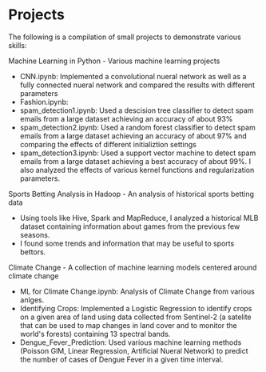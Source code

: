 # Projects

The following is a compilation of small projects to demonstrate various skills:

Machine Learning in Python - Various machine learning projects 
* CNN.ipynb: Implemented a convolutional nueral network as well as a fully connected nueral network and compared the results with different parameters
* Fashion.ipynb: 
* spam_detection1.ipynb: Used a descision tree classifier to detect spam emails from a large dataset achieving an accuracy of about 93%
* spam_detection2.ipynb: Used a random forest classifier to detect spam emails from a large dataset achieving an accuracy of about 97% and comparing the effects of different initializtion settings
* spam_detection3.ipynb: Used a support vector machine to detect spam emails from a large dataset achieving a best accuracy of about 99%. I also analyzed the effects of various kernel functions and regularization parameters.   

Sports Betting Analysis in Hadoop - An analysis of historical sports betting data
* Using tools like Hive, Spark and MapReduce, I analyzed a historical MLB dataset containing information about games from the previous few seasons.
* I found some trends and information that may be useful to sports bettors.   

Climate Change - A collection of machine learning models centered around climate change 
* ML for Climate Change.ipynb: Analysis of Climate Change from various anlges.
* Identifying Crops: Implemented a Logistic Regression to identify crops on a given area of land using data collected from Sentinel-2 (a satelite that can be used to map changes in land cover and to monitor the world's forests) containing 13 spectral bands.
* Dengue_Fever_Prediction: Used various machine learning methods (Poisson GlM, Linear Regression, Artificial Nueral Network) to predict the number of cases of Dengue Fever in a given time interval.

